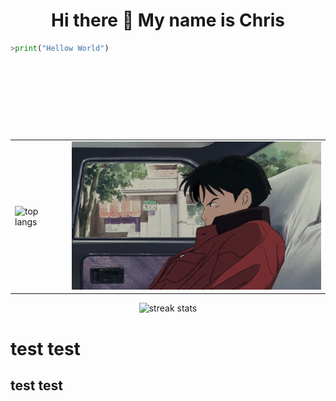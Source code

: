 <h1 align="center">Hi there 👋 My name is Chris</h1>

```python
>print("Hellow World")
```

<br>
<pre>
                                                                Hi, my name is Chris. Welcome to my github profile.
                                                                                I have recently started my coding adventure.
                                                                                There are still many things I need to learn.
</pre>
<br>
<table align="center">
  <tr>
    <td>
      <img src="https://kucielstats.vercel.app/api/top-langs/?username=KucielKrzysztof&layout=compact&theme=dracula" alt="top langs" style="width: 400px;">
    </td>
    <td>
      <img src="assets/car.gif" style="width: 400px;">
    </td>
  </tr>
</table>

<p align="center">
<img src="https://streak-stats.demolab.com/?user=KucielKrzysztof&theme=dracula" alt="streak stats">
</p>

# test test

## test test
